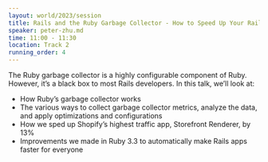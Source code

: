 ```yaml
---
layout: world/2023/session
title: Rails and the Ruby Garbage Collector - How to Speed Up Your Rails App
speaker: peter-zhu.md
time: 11:00 - 11:30
location: Track 2
running_order: 4
---
```


The Ruby garbage collector is a highly configurable component of Ruby. However, it’s a black box to most Rails developers. In this talk, we’ll look at:

- How Ruby’s garbage collector works
- The various ways to collect garbage collector metrics, analyze the data, and apply optimizations and configurations
- How we sped up Shopify’s highest traffic app, Storefront Renderer, by 13%
- Improvements we made in Ruby 3.3 to automatically make Rails apps faster for everyone
